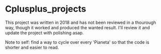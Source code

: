 # Cplusplus_projects

This project was written in 2018 and has not been reviewed in a thourough way, though it worked and produced the wanted result. 
I'll review it and update the project with polishing asap. 

Note to self: find a way to cycle over every 'Pianeta' so that the code is shorter and easier to read.
